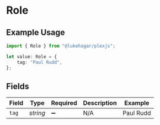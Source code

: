 # Role

## Example Usage

```typescript
import { Role } from "@lukehagar/plexjs";

let value: Role = {
    tag: "Paul Rudd",
};
```

## Fields

| Field              | Type               | Required           | Description        | Example            |
| ------------------ | ------------------ | ------------------ | ------------------ | ------------------ |
| `tag`              | *string*           | :heavy_minus_sign: | N/A                | Paul Rudd          |
